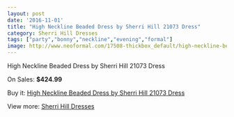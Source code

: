 ```yaml
---
layout: post
date: '2016-11-01'
title: "High Neckline Beaded Dress by Sherri Hill 21073 Dress"
category: Sherri Hill Dresses
tags: ["party","bonny","neckline","evening","formal"]
image: http://www.neoformal.com/17508-thickbox_default/high-neckline-beaded-dress-by-sherri-hill-21073-dress.jpg
---
```

High Neckline Beaded Dress by Sherri Hill 21073 Dress

On Sales: **$424.99**
<a href="https://www.neoformal.com/en/sherri-hill-dresses-2014/5721-high-neckline-beaded-dress-by-sherri-hill-21073-dress.html"><amp-img layout="responsive" width="600" height="600" src="//www.neoformal.com/17508-thickbox_default/high-neckline-beaded-dress-by-sherri-hill-21073-dress.jpg" alt="High Neckline Beaded Dress by Sherri Hill 21073 Dress 0" /></a>
<a href="https://www.neoformal.com/en/sherri-hill-dresses-2014/5721-high-neckline-beaded-dress-by-sherri-hill-21073-dress.html"><amp-img layout="responsive" width="600" height="600" src="//www.neoformal.com/17509-thickbox_default/high-neckline-beaded-dress-by-sherri-hill-21073-dress.jpg" alt="High Neckline Beaded Dress by Sherri Hill 21073 Dress 1" /></a>
<a href="https://www.neoformal.com/en/sherri-hill-dresses-2014/5721-high-neckline-beaded-dress-by-sherri-hill-21073-dress.html"><amp-img layout="responsive" width="600" height="600" src="//www.neoformal.com/17510-thickbox_default/high-neckline-beaded-dress-by-sherri-hill-21073-dress.jpg" alt="High Neckline Beaded Dress by Sherri Hill 21073 Dress 2" /></a>
<a href="https://www.neoformal.com/en/sherri-hill-dresses-2014/5721-high-neckline-beaded-dress-by-sherri-hill-21073-dress.html"><amp-img layout="responsive" width="600" height="600" src="//www.neoformal.com/17511-thickbox_default/high-neckline-beaded-dress-by-sherri-hill-21073-dress.jpg" alt="High Neckline Beaded Dress by Sherri Hill 21073 Dress 3" /></a>
<a href="https://www.neoformal.com/en/sherri-hill-dresses-2014/5721-high-neckline-beaded-dress-by-sherri-hill-21073-dress.html"><amp-img layout="responsive" width="600" height="600" src="//www.neoformal.com/17512-thickbox_default/high-neckline-beaded-dress-by-sherri-hill-21073-dress.jpg" alt="High Neckline Beaded Dress by Sherri Hill 21073 Dress 4" /></a>

Buy it: [High Neckline Beaded Dress by Sherri Hill 21073 Dress](https://www.neoformal.com/en/sherri-hill-dresses-2014/5721-high-neckline-beaded-dress-by-sherri-hill-21073-dress.html "High Neckline Beaded Dress by Sherri Hill 21073 Dress")

View more: [Sherri Hill Dresses](https://www.neoformal.com/en/73-sherri-hill-dresses-2014 "Sherri Hill Dresses")